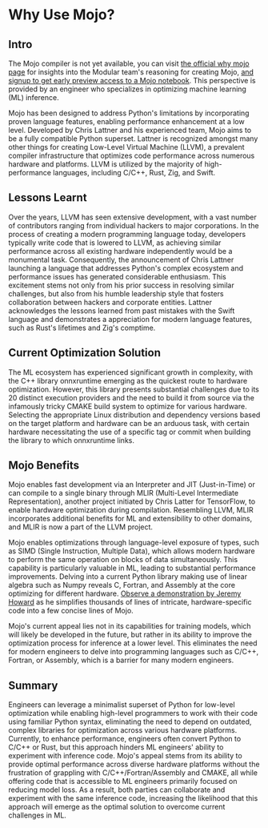 
# Why Use Mojo?

## Intro
The Mojo compiler is not yet available, you can visit [the official why mojo page](https://docs.modular.com/mojo/why-mojo.html) for insights into the Modular team's reasoning for creating Mojo, [and signup to get early preview access to a Mojo notebook](https://www.modular.com/get-started). This perspective is provided by an engineer who specializes in optimizing machine learning (ML) inference.

Mojo has been designed to address Python's limitations by incorporating proven language features, enabling performance enhancement at a low level. Developed by Chris Lattner and his experienced team, Mojo aims to be a fully compatible Python superset. Lattner is recognized amongst many other things for creating Low-Level Virtual Machine (LLVM), a prevalent compiler infrastructure that optimizes code performance across numerous hardware and platforms. LLVM is utilized by the majority of high-performance languages, including C/C++, Rust, Zig, and Swift.

## Lessons Learnt
Over the years, LLVM has seen extensive development, with a vast number of contributors ranging from individual hackers to major corporations. In the process of creating a modern programming language today, developers typically write code that is lowered to LLVM, as achieving similar performance across all existing hardware independently would be a monumental task. Consequently, the announcement of Chris Lattner launching a language that addresses Python's complex ecosystem and performance issues has generated considerable enthusiasm. This excitement stems not only from his prior success in resolving similar challenges, but also from his humble leadership style that fosters collaboration between hackers and corporate entities. Lattner acknowledges the lessons learned from past mistakes with the Swift language and demonstrates a appreciation for modern language features, such as Rust's lifetimes and Zig's comptime.

## Current Optimization Solution
The ML ecosystem has experienced significant growth in complexity, with the C++ library onnxruntime emerging as the quickest route to hardware optimization. However, this library presents substantial challenges due to its 20 distinct execution providers and the need to build it from source via the infamously tricky CMAKE build system to optimize for various hardware. Selecting the appropriate Linux distribution and dependency versions based on the target platform and hardware can be an arduous task, with certain hardware necessitating the use of a specific tag or commit when building the library to which onnxruntime links.

## Mojo Benefits
Mojo enables fast development via an Interpreter and JIT (Just-in-Time) or can compile to a single binary through MLIR (Multi-Level Intermediate Representation), another project initiated by Chris Latter for TensorFlow, to enable hardware optimization during compilation. Resembling LLVM, MLIR incorporates additional benefits for ML and extensibility to other domains, and MLIR is now a part of the LLVM project.

Mojo enables optimizations through language-level exposure of types, such as SIMD (Single Instruction, Multiple Data), which allows modern hardware to perform the same operation on blocks of data simultaneously. This capability is particularly valuable in ML, leading to substantial performance improvements. Delving into a current Python library making use of linear algebra such as Numpy reveals C, Fortran, and Assembly at the core optimizing for different hardware. [Observe a demonstration by Jeremy Howard](https://www.youtube.com/watch?v=6GvB5lZJqcE) as he simplifies thousands of lines of intricate, hardware-specific code into a few concise lines of Mojo.

Mojo's current appeal lies not in its capabilities for training models, which will likely be developed in the future, but rather in its ability to improve the optimization process for inference at a lower level. This eliminates the need for modern engineers to delve into programming languages such as C/C++, Fortran, or Assembly, which is a barrier for many modern engineers.

## Summary
Engineers can leverage a minimalist superset of Python for low-level optimization while enabling high-level programmers to work with their code using familiar Python syntax, eliminating the need to depend on outdated, complex libraries for optimization across various hardware platforms. Currently, to enhance performance, engineers often convert Python to C/C++ or Rust, but this approach hinders ML engineers' ability to experiment with inference code. Mojo's appeal stems from its ability to provide optimal performance across diverse hardware platforms without the frustration of grappling with C/C++/Fortran/Assembly and CMAKE, all while offering code that is accessible to ML engineers primarily focused on reducing model loss. As a result, both parties can collaborate and experiment with the same inference code, increasing the likelihood that this approach will emerge as the optimal solution to overcome current challenges in ML.

